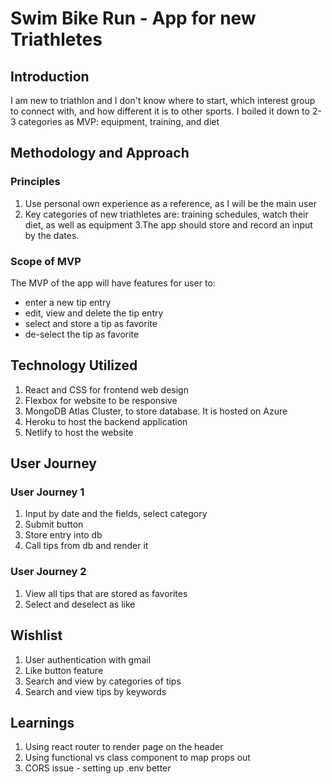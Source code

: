 # Swim Bike Run - App for new Triathletes
## Introduction
I am new to triathlon and I don't know where to start, which interest group to connect with, and how different it is to other sports. I boiled it down to 2-3 categories as MVP: equipment, training, and diet</br>

## Methodology and Approach
### Principles
1. Use personal own experience as a reference, as I will be the main user
2. Key categories of new triathletes are: training schedules, watch their diet, as well as equipment
3.The app should store and record an input by the dates.

### Scope of MVP
The MVP of the app will have features for user to:
* enter a new tip entry
* edit, view and delete the tip entry
* select and store a tip as favorite
* de-select the tip as favorite

## Technology Utilized
1. React and CSS for frontend web design
2. Flexbox for website to be responsive
3. MongoDB Atlas Cluster, to store database. It is hosted on Azure
4. Heroku to host the backend application
5. Netlify to host the website

## User Journey
### User Journey 1
1. Input by date and the fields, select category
2. Submit button
4. Store entry into db
5. Call tips from db and render it

### User Journey 2
1. View all tips that are stored as favorites
2. Select and deselect as like

## Wishlist
1. User authentication with gmail
2. Like button feature
3. Search and view by categories of tips
4. Search and view tips by keywords

## Learnings
1. Using react router to render page on the header
2. Using functional vs class component to map props out
3. CORS issue - setting up .env better
